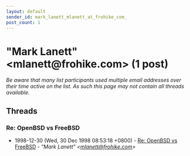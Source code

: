 ```yaml
---
layout: default
sender_id: mark_lanett_mlanett_at_frohike_com_
post_count: 1
---
```


# "Mark Lanett" <mlanett<span>@</span>frohike.com> (1 post)

_Be aware that many list participants used multiple email addresses over their time active on the list. As such this page may not contain all threads available._

## Threads

### Re: OpenBSD vs FreeBSD
+ 1998-12-30 (Wed, 30 Dec 1998 08:53:18 +0800) - [Re: OpenBSD vs FreeBSD](/archive/1998/12/6489ff5793d0201a44905cfbf465872bc72d98383edeed7c59868d69d8b3cf2e) - _"Mark Lanett" \<mlanett@frohike.com\>_

